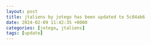 ```yaml
---
layout: post
title: jtaliens by jotego has been updated to 5c84ab6
date: 2024-02-09 11:42:35 +0000
categories: [jotego, jtaliens]
tags: [update]
---
```



